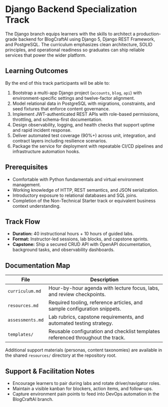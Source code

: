 # Django Backend Specialization Track

The Django branch equips learners with the skills to architect a production-grade backend for BlogCraftAI using Django 5, Django REST Framework, and PostgreSQL. The curriculum emphasizes clean architecture, SOLID principles, and operational readiness so graduates can ship reliable services that power the wider platform.

## Learning Outcomes

By the end of this track participants will be able to:

1. Bootstrap a multi-app Django project (`accounts`, `blog`, `api`) with environment-specific settings and twelve-factor alignment.
2. Model relational data in PostgreSQL with migrations, constraints, and seed fixtures that enforce content governance.
3. Implement JWT-authenticated REST APIs with role-based permissions, throttling, and schema-first documentation.
4. Design observability, logging, and health checks that support uptime and rapid incident response.
5. Deliver automated test coverage (90%+) across unit, integration, and contract layers including resilience scenarios.
6. Package the service for deployment with repeatable CI/CD pipelines and infrastructure automation hooks.

## Prerequisites

- Comfortable with Python fundamentals and virtual environment management.
- Working knowledge of HTTP, REST semantics, and JSON serialization.
- Introductory exposure to relational databases and SQL joins.
- Completion of the Non-Technical Starter track or equivalent business context understanding.

## Track Flow

- **Duration:** 40 instructional hours + 10 hours of guided labs.
- **Format:** Instructor-led sessions, lab blocks, and capstone sprints.
- **Capstone:** Ship a secured CRUD API with OpenAPI documentation, background tasks, and observability dashboards.

## Documentation Map

| File | Description |
| --- | --- |
| `curriculum.md` | Hour-by-hour agenda with lecture focus, labs, and review checkpoints. |
| `resources.md` | Required tooling, reference articles, and sample configuration snippets. |
| `assessments.md` | Lab rubrics, capstone requirements, and automated testing strategy. |
| `templates/` | Reusable configuration and checklist templates referenced throughout the track. |

Additional support materials (personas, content taxonomies) are available in the shared `resources/` directory at the repository root.

## Support & Facilitation Notes

- Encourage learners to pair during labs and rotate driver/navigator roles.
- Maintain a visible kanban for blockers, action items, and follow-ups.
- Capture environment pain points to feed into DevOps automation in the BlogCraftAI branch.

